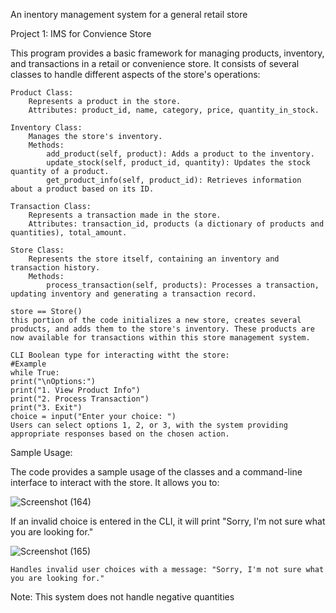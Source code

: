 An inentory management system for a general retail store 

Project 1: IMS for Convience Store 


This program provides a basic framework for managing products, inventory, and transactions in a retail or convenience store. It consists of several classes to handle different aspects of the store's operations:

    Product Class:
        Represents a product in the store.
        Attributes: product_id, name, category, price, quantity_in_stock.

    Inventory Class:
        Manages the store's inventory.
        Methods:
            add_product(self, product): Adds a product to the inventory.
            update_stock(self, product_id, quantity): Updates the stock quantity of a product.
            get_product_info(self, product_id): Retrieves information about a product based on its ID.

    Transaction Class:
        Represents a transaction made in the store.
        Attributes: transaction_id, products (a dictionary of products and quantities), total_amount.

    Store Class:
        Represents the store itself, containing an inventory and transaction history.
        Methods:
            process_transaction(self, products): Processes a transaction, updating inventory and generating a transaction record.

    store == Store()
    this portion of the code initializes a new store, creates several products, and adds them to the store's inventory. These products are now available for transactions within this store management system.

    CLI Boolean type for interacting witht the store:
    #Example 
    while True:
    print("\nOptions:")
    print("1. View Product Info")
    print("2. Process Transaction")
    print("3. Exit")
    choice = input("Enter your choice: ")
    Users can select options 1, 2, or 3, with the system providing appropriate responses based on the chosen action.


Sample Usage:

The code provides a sample usage of the classes and a command-line interface to interact with the store. It allows you to:

![Screenshot (164)](https://github.com/Enigma-design/IMS-for-a-Store/assets/53714668/895d4dfa-2f4f-4bb4-bbee-3a6d290d5088)

If an invalid choice is entered in the CLI, it will print "Sorry, I'm not sure what you are looking for."

![Screenshot (165)](https://github.com/Enigma-design/IMS-for-a-Store/assets/53714668/06ddc8bc-195e-40a5-8999-37dfb47d1a80)


    Handles invalid user choices with a message: "Sorry, I'm not sure what you are looking for."


Note: This system does not handle negative quantities
